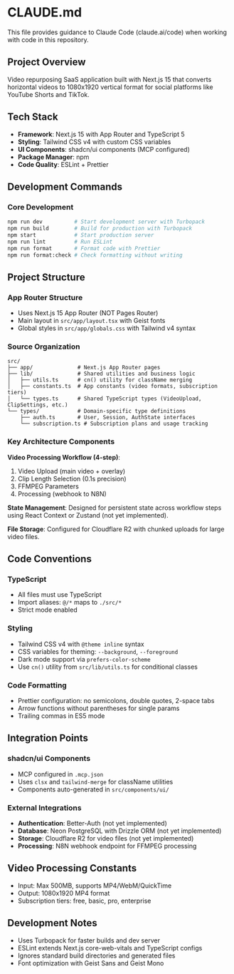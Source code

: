 # CLAUDE.md

This file provides guidance to Claude Code (claude.ai/code) when working with code in this repository.

## Project Overview
Video repurposing SaaS application built with Next.js 15 that converts horizontal videos to 1080x1920 vertical format for social platforms like YouTube Shorts and TikTok.

## Tech Stack
- **Framework**: Next.js 15 with App Router and TypeScript 5
- **Styling**: Tailwind CSS v4 with custom CSS variables
- **UI Components**: shadcn/ui components (MCP configured)
- **Package Manager**: npm
- **Code Quality**: ESLint + Prettier

## Development Commands

### Core Development
```bash
npm run dev          # Start development server with Turbopack
npm run build        # Build for production with Turbopack
npm start            # Start production server
npm run lint         # Run ESLint
npm run format       # Format code with Prettier
npm run format:check # Check formatting without writing
```

## Project Structure

### App Router Structure
- Uses Next.js 15 App Router (NOT Pages Router)
- Main layout in `src/app/layout.tsx` with Geist fonts
- Global styles in `src/app/globals.css` with Tailwind v4 syntax

### Source Organization
```
src/
├── app/              # Next.js App Router pages
├── lib/              # Shared utilities and business logic
│   ├── utils.ts      # cn() utility for className merging
│   ├── constants.ts  # App constants (video formats, subscription tiers)
│   └── types.ts      # Shared TypeScript types (VideoUpload, ClipSettings, etc.)
└── types/            # Domain-specific type definitions
    ├── auth.ts       # User, Session, AuthState interfaces
    └── subscription.ts # Subscription plans and usage tracking
```

### Key Architecture Components

**Video Processing Workflow (4-step)**:
1. Video Upload (main video + overlay)
2. Clip Length Selection (0.1s precision)
3. FFMPEG Parameters
4. Processing (webhook to N8N)

**State Management**: Designed for persistent state across workflow steps using React Context or Zustand (not yet implemented).

**File Storage**: Configured for Cloudflare R2 with chunked uploads for large video files.

## Code Conventions

### TypeScript
- All files must use TypeScript
- Import aliases: `@/*` maps to `./src/*`
- Strict mode enabled

### Styling
- Tailwind CSS v4 with `@theme inline` syntax
- CSS variables for theming: `--background`, `--foreground`
- Dark mode support via `prefers-color-scheme`
- Use `cn()` utility from `src/lib/utils.ts` for conditional classes

### Code Formatting
- Prettier configuration: no semicolons, double quotes, 2-space tabs
- Arrow functions without parentheses for single params
- Trailing commas in ES5 mode

## Integration Points

### shadcn/ui Components
- MCP configured in `.mcp.json`
- Uses `clsx` and `tailwind-merge` for className utilities
- Components auto-generated in `src/components/ui/`

### External Integrations
- **Authentication**: Better-Auth (not yet implemented)
- **Database**: Neon PostgreSQL with Drizzle ORM (not yet implemented)
- **Storage**: Cloudflare R2 for video files (not yet implemented)
- **Processing**: N8N webhook endpoint for FFMPEG processing

## Video Processing Constants
- Input: Max 500MB, supports MP4/WebM/QuickTime
- Output: 1080x1920 MP4 format
- Subscription tiers: free, basic, pro, enterprise

## Development Notes
- Uses Turbopack for faster builds and dev server
- ESLint extends Next.js core-web-vitals and TypeScript configs
- Ignores standard build directories and generated files
- Font optimization with Geist Sans and Geist Mono